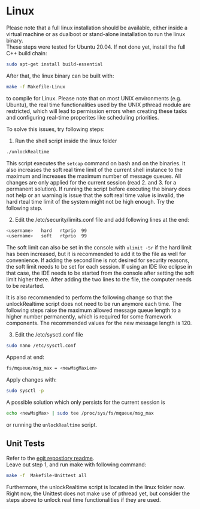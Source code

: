 # <a id="top"></a> <a name="linux"></a> Linux
Please note that a full linux installation should be available,
either inside a virtual machine or as dualboot or stand-alone installation to run
the linux binary.<br>
These steps were tested for Ubuntu 20.04.
If not done yet, install the full C++ build chain:
```sh
sudo apt-get install build-essential
```

After that, the linux binary can be built with:
```sh
make -f Makefile-Linux
```
to compile for Linux.
Please note that on most UNIX environments (e.g. Ubuntu), the real time functionalities 
used by the UNIX pthread module are restricted, which will lead to permission errors when creating these tasks
and configuring real-time properites like scheduling priorities.

To solve this issues, try following steps:

1. Run the shell script inside the linux folder
```sh
./unlockRealtime
```
This script executes the `setcap` command on bash and on the binaries.
It also increases the soft real time limit of the current shell instance
to the maximum and increases the maximum number of message queues.
All changes are only applied for the current session (read 2. and 3. for 
a permanent solution).
If running the script before executing the binary does
not help or an warning is issue that the soft real time value is invalid, 
the hard rteal time limit of the system might not be high enough.
Try the following step.

2. Edit the /etc/security/limits.conf 
file and add following lines at the end:
```sh
<username>   hard   rtprio  99
<username>   soft   rtprio  99
```
The soft limit can also be set in the console with `ulimit -Sr` if the hard
limit has been increased, but it is recommended to add it to the file as well for convenience.
If adding the second line is not desired for security reasons,
the soft limit needs to be set for each session. If using an IDE like eclipse 
in that case, the IDE needs to be started from the console after setting
the soft limit higher there. After adding the two lines to the file,
the computer needs to be restarted.

It is also recommended to perform the following change so that the unlockRealtime
script does not need to be run anymore each time. The following steps
raise the maximum allowed message queue length to a higher number permanently, which is 
required for some framework components. The recommended values for the new message
length is 120.

3. Edit the /etc/sysctl.conf file
```sh
sudo nano /etc/sysctl.conf
```
Append at end: 
```sh
fs/mqueue/msg_max = <newMsgMaxLen>
```
Apply changes with: 
```sh
sudo sysctl -p
``` 

A possible solution which only persists for the current session is
```sh
echo <newMsgMax> | sudo tee /proc/sys/fs/mqueue/msg_max
```
or running the `unlockRealtime` script.


## <a name="unittest"></a> Unit Tests
Refer to the [egit repostiory readme](https://egit.irs.uni-stuttgart.de/fsfw/fsfw_tests).<br>
Leave out step 1, and run make with following command:
```sh
make -f  Makefile-Unittest all
```

Furthermore, the unlockRealtime script is located in the linux folder now.
Right now, the Unittest does not make use of pthread yet, but consider the
steps above to unlock real time functionalities if they are used.
